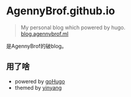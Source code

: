 # AgennyBrof.github.io
>My personal blog which powered by hugo.<br>
>[blog.agennybrof.ml](https://blog.agennybrof.ml)

是AgennyBrof的破blog。
## 用了啥
* powered by [goHugo](https://gohugo.io/)
* themed by [yinyang](https://github.com/joway/hugo-theme-yinyang)
